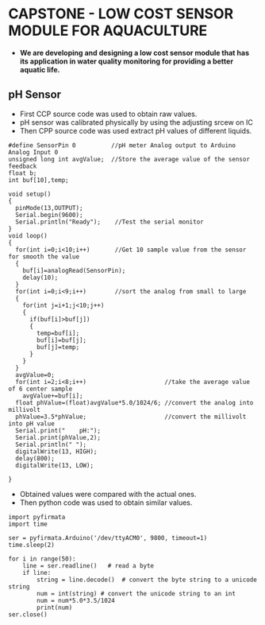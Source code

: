 # CAPSTONE - LOW COST SENSOR MODULE FOR AQUACULTURE 
- **We are developing and designing a low cost sensor module that has its application in water quality monitoring for providing a better aquatic life.** 
## pH Sensor
- First CCP source code was used to obtain raw values.
- pH sensor was calibrated physically by using the adjusting srcew on IC 
- Then CPP source code was used extract pH values of different liquids.
```
#define SensorPin 0          //pH meter Analog output to Arduino Analog Input 0
unsigned long int avgValue;  //Store the average value of the sensor feedback
float b;
int buf[10],temp;

void setup()
{
  pinMode(13,OUTPUT);  
  Serial.begin(9600);  
  Serial.println("Ready");    //Test the serial monitor
}
void loop()
{
  for(int i=0;i<10;i++)       //Get 10 sample value from the sensor for smooth the value
  { 
    buf[i]=analogRead(SensorPin);
    delay(10);
  }
  for(int i=0;i<9;i++)        //sort the analog from small to large
  {
    for(int j=i+1;j<10;j++)
    {
      if(buf[i]>buf[j])
      {
        temp=buf[i];
        buf[i]=buf[j];
        buf[j]=temp;
      }
    }
  }
  avgValue=0;
  for(int i=2;i<8;i++)                      //take the average value of 6 center sample
    avgValue+=buf[i];
  float phValue=(float)avgValue*5.0/1024/6; //convert the analog into millivolt
  phValue=3.5*phValue;                      //convert the millivolt into pH value
  Serial.print("    pH:");  
  Serial.print(phValue,2);
  Serial.println(" ");
  digitalWrite(13, HIGH);       
  delay(800);
  digitalWrite(13, LOW); 

}

```
- Obtained values were compared with the actual ones.
- Then python code was used to obtain similar values.
```
import pyfirmata
import time

ser = pyfirmata.Arduino('/dev/ttyACM0', 9800, timeout=1)
time.sleep(2)

for i in range(50):
    line = ser.readline()   # read a byte
    if line:
        string = line.decode()  # convert the byte string to a unicode string
        num = int(string) # convert the unicode string to an int
        num = num*5.0*3.5/1024
        print(num)
ser.close() 
```
